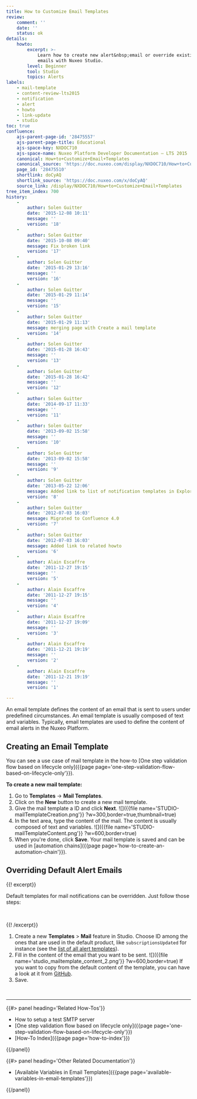 ```yaml
---
title: How to Customize Email Templates
review:
    comment: ''
    date: ''
    status: ok
details:
    howto:
        excerpt: >-
            Learn how to create new alert&nbsp;email or override existing alert
            emails with Nuxeo Studio.
        level: Beginner
        tool: Studio
        topics: Alerts
labels:
    - mail-template
    - content-review-lts2015
    - notification
    - alert
    - howto
    - link-update
    - studio
toc: true
confluence:
    ajs-parent-page-id: '28475557'
    ajs-parent-page-title: Educational
    ajs-space-key: NXDOC710
    ajs-space-name: Nuxeo Platform Developer Documentation — LTS 2015
    canonical: How+to+Customize+Email+Templates
    canonical_source: 'https://doc.nuxeo.com/display/NXDOC710/How+to+Customize+Email+Templates'
    page_id: '28475510'
    shortlink: doCyAQ
    shortlink_source: 'https://doc.nuxeo.com/x/doCyAQ'
    source_link: /display/NXDOC710/How+to+Customize+Email+Templates
tree_item_index: 700
history:
    -
        author: Solen Guitter
        date: '2015-12-08 10:11'
        message: ''
        version: '18'
    -
        author: Solen Guitter
        date: '2015-10-08 09:40'
        message: Fix broken link
        version: '17'
    -
        author: Solen Guitter
        date: '2015-01-29 13:16'
        message: ''
        version: '16'
    -
        author: Solen Guitter
        date: '2015-01-29 11:14'
        message: ''
        version: '15'
    -
        author: Solen Guitter
        date: '2015-01-29 11:13'
        message: merging page with Create a mail template
        version: '14'
    -
        author: Solen Guitter
        date: '2015-01-28 16:43'
        message: ''
        version: '13'
    -
        author: Solen Guitter
        date: '2015-01-28 16:42'
        message: ''
        version: '12'
    -
        author: Solen Guitter
        date: '2014-09-17 11:33'
        message: ''
        version: '11'
    -
        author: Solen Guitter
        date: '2013-09-02 15:58'
        message: ''
        version: '10'
    -
        author: Solen Guitter
        date: '2013-09-02 15:58'
        message: ''
        version: '9'
    -
        author: Solen Guitter
        date: '2013-05-22 12:06'
        message: Added link to list of notification templates in Explorer
        version: '8'
    -
        author: Solen Guitter
        date: '2012-07-03 16:03'
        message: Migrated to Confluence 4.0
        version: '7'
    -
        author: Solen Guitter
        date: '2012-07-03 16:03'
        message: Added link to related howto
        version: '6'
    -
        author: Alain Escaffre
        date: '2011-12-27 19:15'
        message: ''
        version: '5'
    -
        author: Alain Escaffre
        date: '2011-12-27 19:15'
        message: ''
        version: '4'
    -
        author: Alain Escaffre
        date: '2011-12-27 19:09'
        message: ''
        version: '3'
    -
        author: Alain Escaffre
        date: '2011-12-21 19:19'
        message: ''
        version: '2'
    -
        author: Alain Escaffre
        date: '2011-12-21 19:19'
        message: ''
        version: '1'

---
```

An email template defines the content of an email that is sent to users under predefined circumstances. An email template is usually composed of text and variables. Typically, email templates are used to define the content of email alerts in the Nuxeo Platform.

## Creating an Email Template

You can see a use case of mail template in the how-to [One step validation flow based on lifecycle only]({{page page='one-step-validation-flow-based-on-lifecycle-only'}}).

**To create a new mail template:**

1.  Go to **Templates** -> **Mail Templates**.
2.  Click on the **New** button to create a new mail template.
3.  Give the mail template a ID and click **Next**.
    ![]({{file name='STUDIO-mailTemplateCreation.png'}} ?w=300,border=true,thumbnail=true)
4.  In the text area, type the content of the mail. The content is usually composed of text and variables.
    ![]({{file name='STUDIO-mailTemplateContent.png'}} ?w=600,border=true)
5.  When you're done, click **Save**.
    Your mail template is saved and can be used in [automation chains]({{page page='how-to-create-an-automation-chain'}}).

## Overriding Default Alert Emails

{{! excerpt}}

Default templates for mail notifications can be overridden. Just follow those steps:

&nbsp;

{{! /excerpt}}

1.  Create a new **Templates** > **Mail** feature in Studio. Choose ID among the ones that are used in the default product, like `subscriptionsUpdated` for instance (see the [list of all alert templates](http://explorer.nuxeo.org/nuxeo/site/distribution/Nuxeo%20Platform-7.10/viewContribution/org.nuxeo.ecm.platform.notification.service.NotificationContrib--templates)).
2.  Fill in the content of the email that you want to be sent.
    ![]({{file name='studio_mailtemplate_content_2.png'}} ?w=600,border=true)
    If you want to copy from the default content of the template, you can have a look at it from [GitHub](https://github.com/nuxeo/nuxeo-features/tree/release-7.10/nuxeo-platform-notification/nuxeo-platform-notification-core/src/main/resources/templates).
3.  Save.

&nbsp;

* * *

<div class="row" data-equalizer data-equalize-on="medium"><div class="column medium-6">{{#> panel heading='Related How-Tos'}}

*   How to setup a test SMTP server
*   [One step validation flow based on lifecycle only]({{page page='one-step-validation-flow-based-on-lifecycle-only'}})
*   [How-To Index]({{page page='how-to-index'}})

{{/panel}}</div><div class="column medium-6">{{#> panel heading='Other Related Documentation'}}

*   [Available Variables in Email Templates]({{page page='available-variables-in-email-templates'}})

{{/panel}}</div></div>

